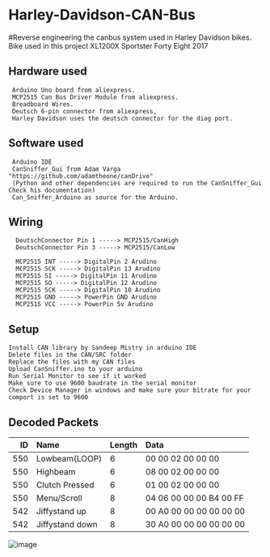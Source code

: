 # Harley-Davidson-CAN-Bus

#Reverse engineering the canbus system used in Harley Davidson bikes.
Bike used in this project XL1200X Sportster Forty Eight 2017

## Hardware used
 ```
  Arduino Uno board from aliexpress.
  MCP2515 Can Bus Driver Module from aliexpress.
  Breadboard Wires.
  Deutsch 6-pin connector from aliexpress, 
  Harley Davidson uses the deutsch connector for the diag port.
  ```


## Software used
 ```
  Arduino IDE
  CanSniffer_Gui from Adam Varga "https://github.com/adamtheone/canDrive" 
  (Python and other dependencies are required to run the CanSniffer_Gui Check his documentation)
  Can_Sniffer_Arduino as source for the Arduino.
```


## Wiring
```
  DeutschConnector Pin 1 -----> MCP2515/CanHigh
  DeutschConnector Pin 3 -----> MCP2515/CanLow
```
```
  MCP2515 INT -----> DigitalPin 2 Arudino
  MCP2515 SCK -----> DigitalPin 13 Arudino
  MCP2515 SI -----> DigitalPin 11 Arudino
  MCP2515 SO -----> DigitalPin 12 Arudino
  MCP2515 SCK -----> DigitalPin 10 Arudino
  MCP2515 GND -----> PowerPin GND Arudino
  MCP2515 VCC -----> PowerPin 5v Arudino
```
## Setup
```
Install CAN library by Sandeep Mistry in arduino IDE
Delete files in the CAN/SRC folder
Replace the files with my CAN files
Upload CanSniffer.ino to your arduino
Run Serial Monitor to see if it worked
Make sure to use 9600 baudrate in the serial monitor
Check Device Manager in windows and make sure your bitrate for your comport is set to 9600
```

## Decoded Packets

| ID | Name             | Length | Data    |
| -: | :--------------- | ------ | :------ |
| 550 | Lowbeam(LOOP)   | 6    | 00 00 02 00 00 00 |
| 550 | Highbeam        | 6    | 08 00 02 00 00 00 |
| 550 | Clutch Pressed  | 6    | 01 00 02 00 00 00 |
| 550 | Menu/Scroll     | 8    | 04 06 00 00 00 B4 00 FF |
| 542 | Jiffystand up   | 8    | 00 A0 00 00 00 00 00 00 |
| 542 | Jiffystand down | 8    | 30 A0 00 00 00 00 00 00 |

![image](https://github.com/sofresh007/Harley-Davidson-CAN-Bus/assets/76256425/9332c610-d193-4497-af33-7e514bb32e6f)



